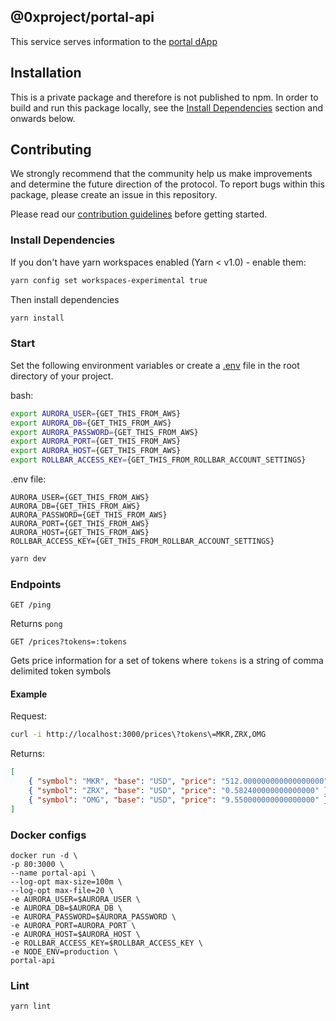 ## @0xproject/portal-api

This service serves information to the [portal dApp](https://0xproject.com/portal)

## Installation

This is a private package and therefore is not published to npm. In order to build and run this package locally, see the [Install Dependencies](#Install-Dependencies) section and onwards below.

## Contributing

We strongly recommend that the community help us make improvements and determine the future direction of the protocol. To report bugs within this package, please create an issue in this repository.

Please read our [contribution guidelines](../../CONTRIBUTING.md) before getting started.

### Install Dependencies

If you don't have yarn workspaces enabled (Yarn < v1.0) - enable them:

```bash
yarn config set workspaces-experimental true
```

Then install dependencies

```bash
yarn install
```

### Start

Set the following environment variables or create a [.env](https://github.com/motdotla/dotenv) file in the root directory of your project.

bash:

```bash
export AURORA_USER={GET_THIS_FROM_AWS}
export AURORA_DB={GET_THIS_FROM_AWS}
export AURORA_PASSWORD={GET_THIS_FROM_AWS}
export AURORA_PORT={GET_THIS_FROM_AWS}
export AURORA_HOST={GET_THIS_FROM_AWS}
export ROLLBAR_ACCESS_KEY={GET_THIS_FROM_ROLLBAR_ACCOUNT_SETTINGS}
```

.env file:

```
AURORA_USER={GET_THIS_FROM_AWS}
AURORA_DB={GET_THIS_FROM_AWS}
AURORA_PASSWORD={GET_THIS_FROM_AWS}
AURORA_PORT={GET_THIS_FROM_AWS}
AURORA_HOST={GET_THIS_FROM_AWS}
ROLLBAR_ACCESS_KEY={GET_THIS_FROM_ROLLBAR_ACCOUNT_SETTINGS}
```

```bash
yarn dev
```

### Endpoints

`GET /ping`

Returns `pong`

`GET /prices?tokens=:tokens`

Gets price information for a set of tokens where `tokens` is a string of comma delimited token symbols

#### Example

Request:

```bash
curl -i http://localhost:3000/prices\?tokens\=MKR,ZRX,OMG
```

Returns:

```json
[
    { "symbol": "MKR", "base": "USD", "price": "512.000000000000000000" },
    { "symbol": "ZRX", "base": "USD", "price": "0.582400000000000000" },
    { "symbol": "OMG", "base": "USD", "price": "9.550000000000000000" }
]
```

### Docker configs

```
docker run -d \
-p 80:3000 \
--name portal-api \
--log-opt max-size=100m \
--log-opt max-file=20 \
-e AURORA_USER=$AURORA_USER \
-e AURORA_DB=$AURORA_DB \
-e AURORA_PASSWORD=$AURORA_PASSWORD \
-e AURORA_PORT=AURORA_PORT \
-e AURORA_HOST=$AURORA_HOST \
-e ROLLBAR_ACCESS_KEY=$ROLLBAR_ACCESS_KEY \
-e NODE_ENV=production \
portal-api
```

### Lint

```bash
yarn lint
```
